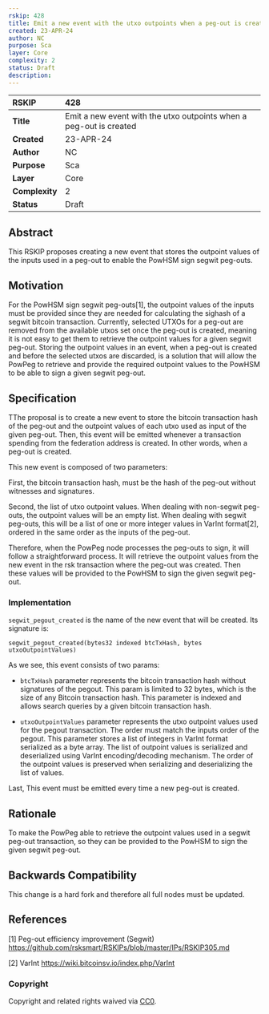 ```yaml
---
rskip: 428
title: Emit a new event with the utxo outpoints when a peg-out is created
created: 23-APR-24
author: NC
purpose: Sca
layer: Core 
complexity: 2
status: Draft
description: 
---
```


|RSKIP          | 428                |
| :------------ |:-------------------|
|**Title**      | Emit a new event with the utxo outpoints when a peg-out is created |
|**Created**    | 23-APR-24          |
|**Author**     | NC                 |
|**Purpose**    | Sca                |
|**Layer**      | Core               |
|**Complexity** | 2                  |
|**Status**     | Draft              |

## Abstract

This RSKIP proposes creating a new event that stores the outpoint values of the inputs used in a peg-out to enable the PowHSM sign segwit peg-outs.

## Motivation

For the PowHSM sign segwit peg-outs[1], the outpoint values of the inputs must be provided since they are needed for calculating the sighash of a segwit bitcoin transaction. Currently, selected UTXOs for a peg-out are removed from the available utxos set once the peg-out is created, meaning it is not easy to get them to retrieve the outpoint values for a given segwit peg-out. Storing the outpoint values in an event, when a peg-out is created and before the selected utxos are discarded, is a solution that will allow the PowPeg to retrieve and provide the required outpoint values to the PowHSM to be able to sign a given segwit peg-out.

## Specification

TThe proposal is to create a new event to store the bitcoin transaction hash of the peg-out and the outpoint values of each utxo used as input of the given peg-out. Then, this event will be emitted whenever a transaction spending from the federation address is created. In other words, when a peg-out is created.

This new event is composed of two parameters:

First, the bitcoin transaction hash, must be the hash of the peg-out without witnesses and signatures.

Second, the list of utxo outpoint values. When dealing with non-segwit peg-outs, the outpoint values will be an empty list. When dealing with segwit peg-outs, this will be a list of one or more integer  values in VarInt format[2], ordered in the same order as the inputs of the peg-out.

Therefore, when the PowPeg node processes the peg-outs to sign, it will follow a straightforward process. It will retrieve the outpoint values from the new event in the rsk transaction where the peg-out was created. Then these values will be provided to the PowHSM to sign the given segwit peg-out.

### Implementation

`segwit_pegout_created` is the name of the new event that will be created. Its signature is:

```
segwit_pegout_created(bytes32 indexed btcTxHash, bytes utxoOutpointValues)
```

As we see, this event consists of two params:

- `btcTxHash` parameter represents the bitcoin transaction hash without signatures of the pegout. This param is limited to 32 bytes, which is the size of any Bitcoin transaction hash. This parameter is indexed and allows search queries by a given bitcoin transaction hash.

- `utxoOutpointValues` parameter represents the utxo outpoint values used for the pegout transaction. The order must match the inputs order of the pegout. This parameter stores a list of integers in VarInt format serialized as a byte array. The list of outpoint values is serialized and deserialized using VarInt encoding/decoding mechanism. The order of the outpoint values is preserved when serializing and deserializing the list of values.

Last, This event must be emitted every time a new peg-out is created.

## Rationale

To make the PowPeg able to retrieve the outpoint values used in a segwit peg-out transaction, so they can be provided to the PowHSM to sign the given segwit peg-out.

## Backwards Compatibility

This change is a hard fork and therefore all full nodes must be updated.

## References

[1] Peg-out efficiency improvement (Segwit) https://github.com/rsksmart/RSKIPs/blob/master/IPs/RSKIP305.md

[2] VarInt https://wiki.bitcoinsv.io/index.php/VarInt

### Copyright

Copyright and related rights waived via [CC0](https://creativecommons.org/publicdomain/zero/1.0/).
